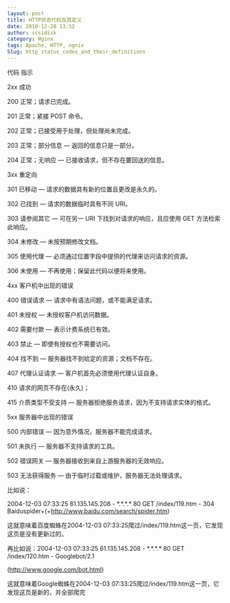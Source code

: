 ```yaml
---
layout: post
title: HTTP状态代码及其定义
date: 2010-12-28 13:52
author: scsidisk
category: Nginx
tags: Apache, HTTP, ngnix
Slug: http_status_codes_and_their_definitions
---
```


代码 指示

2xx 成功

200 正常；请求已完成。

201 正常；紧接 POST 命令。

202 正常；已接受用于处理，但处理尚未完成。

203 正常；部分信息 — 返回的信息只是一部分。

204 正常；无响应 — 已接收请求，但不存在要回送的信息。

3xx 重定向

301 已移动 — 请求的数据具有新的位置且更改是永久的。

302 已找到 — 请求的数据临时具有不同 URI。

303 请参阅其它 — 可在另一 URI 下找到对请求的响应，且应使用 GET
方法检索此响应。

304 未修改 — 未按预期修改文档。

305 使用代理 — 必须通过位置字段中提供的代理来访问请求的资源。

306 未使用 — 不再使用；保留此代码以便将来使用。

4xx 客户机中出现的错误

400 错误请求 — 请求中有语法问题，或不能满足请求。

401 未授权 — 未授权客户机访问数据。

402 需要付款 — 表示计费系统已有效。

403 禁止 — 即使有授权也不需要访问。

404 找不到 — 服务器找不到给定的资源；文档不存在。

407 代理认证请求 — 客户机首先必须使用代理认证自身。

410 请求的网页不存在(永久)；

415 介质类型不受支持 — 服务器拒绝服务请求，因为不支持请求实体的格式。

5xx 服务器中出现的错误

500 内部错误 — 因为意外情况，服务器不能完成请求。

501 未执行 — 服务器不支持请求的工具。

502 错误网关 — 服务器接收到来自上游服务器的无效响应。

503 无法获得服务 — 由于临时过载或维护，服务器无法处理请求。

比如说：

2004-12-03 07:33:25 61.135.145.208 - \*.\*.\*.\* 80 GET /index/119.htm -
304 Baiduspider+(+http://www.baidu.com/search/spider.htm)

这就意味着百度蜘蛛在2004-12-03
07:33:25爬过/index/119.htm这一页，它发现这页是没有更新过的。

再比如说：2004-12-03 07:33:25 61.135.145.208 - \*.\*.\*.\* 80 GET
/index/120.htm - Googlebot/2.1

(http://www.google.com/bot.html)

这就意味着Google蜘蛛在2004-12-03
07:33:25爬过/index/119.htm这一页，它发现这页是新的，并全部爬完

<div class="posttagsblock">
</div>

